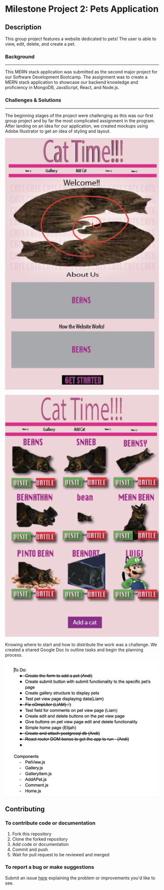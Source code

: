 # Milestone Project 2: Pets Application

## Description

This group project features a website dedicated to pets! The user is able to view, edit, delete, and create a pet. 

### Background

---

This MERN stack application was submitted as the second major project for our Software Development Bootcamp. The assignment was to create a MERN stack application to showcase our backend knowledge and proficiency in MongoDB, JavaScript, React, and Node.js.

### Challenges & Solutions

---

The beginning stages of the project were challenging as this was our first group project and by far the most complicated assignment in the program. After landing on an idea for our application, we created mockups using Adobe Illustrator to get an idea of styling and layout.

![Home page mockup](public/css/images/homepagemockup.png)

![Gallery page mockup](public/css/images/gallerymockup.png)

Knowing where to start and how to distribute the work was a challenge. We created a shared Google Doc to outline tasks and begin the planning process. 

![First stage of planning](public/css/images/firstplanningstage.png)

## Contributing

### To contribute code or documentation

1. Fork this repository
2. Clone the forked repository
3. Add code or documentation
4. Commit and push
5. Wait for pull request to be reviewed and merged

### To report a bug or make suggestions

Submit an issue [here](https://github.com/LiamV0715/MP2-Mongo/issues) explaining the problem or improvements you'd like to see. 